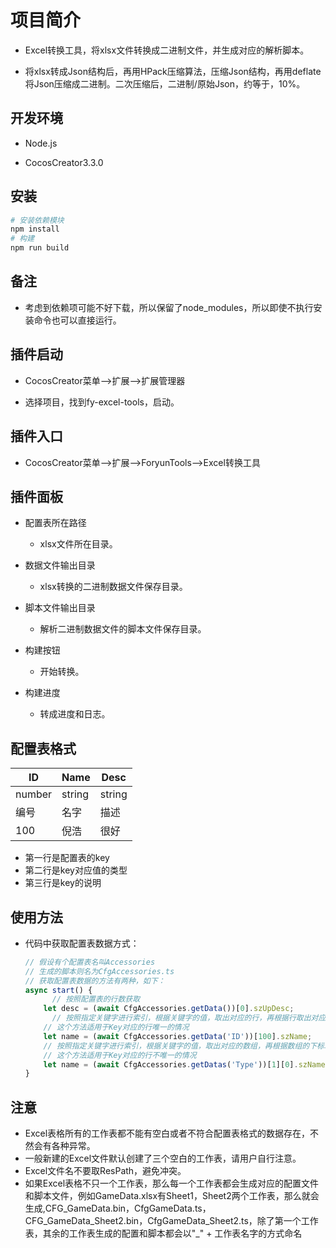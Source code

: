 # 项目简介

- Excel转换工具，将xlsx文件转换成二进制文件，并生成对应的解析脚本。

- 将xlsx转成Json结构后，再用HPack压缩算法，压缩Json结构，再用deflate将Json压缩成二进制。二次压缩后，二进制/原始Json，约等于，10%。



## 开发环境

- Node.js

- CocosCreator3.3.0



## 安装

```bash
# 安装依赖模块
npm install
# 构建
npm run build
```



## 备注

- 考虑到依赖项可能不好下载，所以保留了node_modules，所以即使不执行安装命令也可以直接运行。



## 插件启动

- CocosCreator菜单-->扩展-->扩展管理器

- 选择项目，找到fy-excel-tools，启动。



## 插件入口

- CocosCreator菜单-->扩展-->ForyunTools-->Excel转换工具



## 插件面板

- 配置表所在路径
  - xlsx文件所在目录。

- 数据文件输出目录
  - xlsx转换的二进制数据文件保存目录。

- 脚本文件输出目录
  - 解析二进制数据文件的脚本文件保存目录。

- 构建按钮
  - 开始转换。

- 构建进度
  - 转成进度和日志。



## 配置表格式

| ID   | Name | Desc |
| ---- | ---- | ---- |
| number   | string | string |
| 编号   | 名字 | 描述 |
| 100  | 倪浩 | 很好 |

- 第一行是配置表的key
- 第二行是key对应值的类型
- 第三行是key的说明

## 使用方法

- 代码中获取配置表数据方式：

  ```typescript
  // 假设有个配置表名叫Accessories
  // 生成的脚本则名为CfgAccessories.ts
  // 获取配置表数据的方法有两种，如下：
  async start() {
    	// 按照配置表的行数获取
      let desc = (await CfgAccessories.getData())[0].szUpDesc;
    	// 按照指定关键字进行索引，根据关键字的值，取出对应的行，再根据行取出对应的列
      // 这个方法适用于Key对应的行唯一的情况
      let name = (await CfgAccessories.getData('ID'))[100].szName;
      // 按照指定关键字进行索引，根据关键字的值，取出对应的数组，再根据数组的下标取出对应的列
      // 这个方法适用于Key对应的行不唯一的情况
      let name = (await CfgAccessories.getDatas('Type'))[1][0].szName;
  }
  ```

  

## 注意

- Excel表格所有的工作表都不能有空白或者不符合配置表格式的数据存在，不然会有各种异常。
- 一般新建的Excel文件默认创建了三个空白的工作表，请用户自行注意。
- Excel文件名不要取ResPath，避免冲突。
- 如果Excel表格不只一个工作表，那么每一个工作表都会生成对应的配置文件和脚本文件，例如GameData.xlsx有Sheet1，Sheet2两个工作表，那么就会生成,CFG_GameData.bin，CfgGameData.ts，CFG_GameData_Sheet2.bin，CfgGameData_Sheet2.ts，除了第一个工作表，其余的工作表生成的配置和脚本都会以"_" + 工作表名字的方式命名